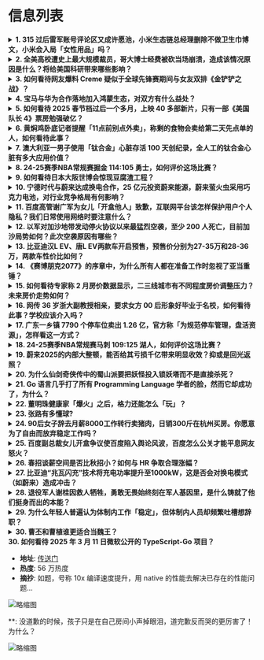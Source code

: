 # 信息列表

<details>
<summary><b>1. 315 过后雷军账号评论区又成许愿池，小米生态链总经理删除不做卫生巾博文，小米会入局「女性用品」吗？</b></summary>

- **地址**: [传送门](https://www.zhihu.com/question/15245383877)
- **热度**: 954 万热度
- **摘抄**: 3月15日，3·15晚会曝光了企业违规使用卫生巾残次品翻新卫生巾的行业乱象，让女...

<img src="https://pic1.zhimg.com/80/v2-e46239f68bbe648ec0725ec5b9f2f1ef_1440w.webp?source=1def8aca" alt="略缩图" width="200" />
</details>

<details>
<summary><b>2. 全美高校遭史上最大规模裁员，哥大博士经费被砍当场崩溃，造成该情况原因是什么？将给美国科研带来哪些影响？</b></summary>

- **地址**: [传送门](https://www.zhihu.com/question/15158950086)
- **热度**: 664 万热度
- **摘抄**: 早上7点，哥大生物医学工程系的博士研究生Daniella Fodera接到实验室...

<img src="https://pica.zhimg.com/80/v2-ff97b663a36ef7bb9b9531156878e147_720w.webp?source=1def8aca" alt="略缩图" width="200" />
</details>

<details>
<summary><b>3. 如何看待网友爆料 Creme 疑似于全球先锋赛期间与女友双排《金铲铲之战》？</b></summary>

- **地址**: [传送门](https://www.zhihu.com/question/15165448073)
- **热度**: 390 万热度
- **摘抄**: 据豆瓣网友消息，TES现役中单Creme被扒出猛料，先锋赛小组赛被KC、CFO零...

<img src="https://pic1.zhimg.com/80/v2-546a0d8b02d825b54a87c3274ebcd44b_720w.webp?source=1def8aca" alt="略缩图" width="200" />
</details>

<details>
<summary><b>4. 宝马与华为合作落地加入鸿蒙生态，对双方有什么益处？</b></summary>

- **地址**: [传送门](https://www.zhihu.com/question/15165154167)
- **热度**: 353 万热度
- **摘抄**: 3月17日，宝马中国宣布，与华为终端达成合作协议。双方将围绕鸿蒙生态展开深度合作...

<img src="https://pica.zhimg.com/50/v2-a954340a2ee6fcf44dbddc2bf59f2b6c_b.jpg" alt="略缩图" width="200" />
</details>

<details>
<summary><b>5. 如何看待 2025 春节档过后一个多月，上映 40 多部新片，只有一部《美国队长 4》票房勉强破亿？</b></summary>

- **地址**: [传送门](https://www.zhihu.com/question/15182110709)
- **热度**: 311 万热度
- **摘抄**: 2025 年电影总票房榜如下：

<img src="https://pica.zhimg.com/v2-8edf08357df4e72180e38cc49a47a800_b.jpg" alt="略缩图" width="200" />
</details>

<details>
<summary><b>6. 黄焖鸡卧底记者提醒「11点前别点外卖」，称剩的食物会卖给第二天先点单的人，如何看待此事？</b></summary>

- **地址**: [传送门](https://www.zhihu.com/question/15157688363)
- **热度**: 197 万热度
- **摘抄**: 黄焖鸡卧底记者提醒11点前别点外卖！一份热腾腾的黄焖鸡曾是无数打工人的“心头好”...

<img src="https://pica.zhimg.com/80/v2-914ba79c111c0ee37c8177b790854615_720w.webp?source=1def8aca" alt="略缩图" width="200" />
</details>

<details>
<summary><b>7. 澳大利亚一男子使用「钛合金」心脏存活 100 天创纪录，全人工的钛合金心脏有多大应用价值？</b></summary>

- **地址**: [传送门](https://www.zhihu.com/question/15165408519)
- **热度**: 183 万热度
- **摘抄**: 据美国有线电视新闻网（CNN）报道，一名澳大利亚男子在等待心脏移植期间成功使用人...

<img src="https://pic1.zhimg.com/80/v2-75253fabeb473e375966c2c7a66b260e_1440w.webp?source=1def8aca" alt="略缩图" width="200" />
</details>

<details>
<summary><b>8. 24-25赛季NBA常规赛掘金 114:105 勇士，如何评价这场比赛？</b></summary>

- **地址**: [传送门](https://www.zhihu.com/question/15250079036)
- **热度**: 169 万热度
- **摘抄**: 

<img src="https://pic4.zhimg.com/50/v2-e8d7fcc0e1639fda2c5dbe22cc723d0f_b.jpg" alt="略缩图" width="200" />
</details>

<details>
<summary><b>9. 如何看待日本大阪世博会惊现豆腐渣工程？</b></summary>

- **地址**: [传送门](https://www.zhihu.com/question/15203621857)
- **热度**: 156 万热度
- **摘抄**: [图片]

<img src="https://pic1.zhimg.com/80/v2-16c0d4e63202c41b57caea07b9aedbe9_1440w.webp?source=1def8aca" alt="略缩图" width="200" />
</details>

<details>
<summary><b>10. 宁德时代与蔚来达成换电合作，25 亿元投资蔚来能源，蔚来萤火虫采用巧克力电池，对行业竞争格局有何影响？</b></summary>

- **地址**: [传送门](https://www.zhihu.com/question/15258136826)
- **热度**: 116 万热度
- **摘抄**: 据蔚来公众号消息，3月17日晚，蔚来与宁德时代在福建宁德签署战略合作协议。双方将...

<img src="https://picx.zhimg.com/50/v2-07bcf1a0416085498d56131c3294e041_b.jpg" alt="略缩图" width="200" />
</details>

<details>
<summary><b>11. 百度高管谢广军为女儿「开盒他人」致歉，互联网平台该怎样保护用户个人隐私？我们日常使用网络时要注意什么？</b></summary>

- **地址**: [传送门](https://www.zhihu.com/question/15203465703)
- **热度**: 116 万热度
- **摘抄**: 3月17日，针对网络传闻，百度副总裁谢广军发布微信朋友圈表示深感愧疚，并向所有受...

<img src="https://pic1.zhimg.com/80/v2-bc0288ecbaf70efd4222e98b7019686c_720w.webp?source=1def8aca" alt="略缩图" width="200" />
</details>

<details>
<summary><b>12. 以军对加沙地带发动停火协议以来最猛烈空袭，至少 200 人死亡，目前加沙局势如何？此次空袭原因有哪些？</b></summary>

- **地址**: [传送门](https://www.zhihu.com/question/15241626631)
- **热度**: 116 万热度
- **摘抄**: 巴勒斯坦伊斯兰抵抗运动（哈马斯）媒体办公室18日说，以色列空袭加沙地带造成超过2...

<img src="https://pic3.zhimg.com/50/v2-25ddb0af0186d217fdbc16e925933fda_b.jpg" alt="略缩图" width="200" />
</details>

<details>
<summary><b>13. 比亚迪汉L EV、唐L EV两款车开启预售，预售价分别为27-35万和28-36万，两款车性价比如何？</b></summary>

- **地址**: [传送门](https://www.zhihu.com/question/15223105236)
- **热度**: 116 万热度
- **摘抄**: 3月17日电，比亚迪旗下汉L EV、唐L EV两款旗舰车型今日正式开启预售，预售...

<img src="https://pic1.zhimg.com/80/v2-61b501302a3d3cc63abd7c719cda95ce_720w.webp?source=1def8aca" alt="略缩图" width="200" />
</details>

<details>
<summary><b>14. 《赛博朋克2077》的序章中，为什么所有人都在准备工作时忽视了亚当重锤？</b></summary>

- **地址**: [传送门](https://www.zhihu.com/question/434532635)
- **热度**: 115 万热度
- **摘抄**: （含剧透） 赛博朋克2077的序章故事，讲述了主角v和搭档杰克接受了艾芙琳·帕克...

<img src="./img/1.jpg" alt="略缩图" width="200" />
</details>

<details>
<summary><b>15. 如何看待专家称 2 月房价数据显示，二三线城市有不同程度房价调整压力？未来房价走势如何？</b></summary>

- **地址**: [传送门](https://www.zhihu.com/question/15188005608)
- **热度**: 111 万热度
- **摘抄**: 中国国家统计局17日发布数据显示，2月份，从环比看，70个大中城市中，各线城市商...

<img src="https://picx.zhimg.com/80/v2-906ab12173677a810e0f61cef3443175_1440w.webp?source=1def8aca" alt="略缩图" width="200" />
</details>

<details>
<summary><b>16. 网传 36 岁浙大副教授相亲，要求女方 00 后形象好毕业于名校，如何看待此事？学校应该介入吗？</b></summary>

- **地址**: [传送门](https://www.zhihu.com/question/15195695402)
- **热度**: 111 万热度
- **摘抄**: 最新进展： 近日，某平台上出现一名985高校毕业博士、浙江大学36岁副教授相亲的...

<img src="https://pic1.zhimg.com/80/v2-e15186f4e1c36f4b304f6c69b159f24b_1440w.webp?source=1def8aca" alt="略缩图" width="200" />
</details>

<details>
<summary><b>17. 广东一乡镇 7790 个停车位卖出 1.26 亿，官方称「为规范停车管理，盘活资源」，怎样看这一方式？</b></summary>

- **地址**: [传送门](https://www.zhihu.com/question/15039632977)
- **热度**: 110 万热度
- **摘抄**: “7790个停车位，成交超1.26亿元！”近日，东莞市大岭山镇出让部分公共停车泊...

<img src="https://pic1.zhimg.com/v2-d0218df613939ef27576d0f74424c5ab_1440w.jpg?source=7e7ef6e2&needBackground=1" alt="略缩图" width="200" />
</details>

<details>
<summary><b>18. 24-25赛季NBA常规赛马刺 109:125 湖人，如何评价这场比赛？</b></summary>

- **地址**: [传送门](https://www.zhihu.com/question/15252615870)
- **热度**: 110 万热度
- **摘抄**: 

<img src="https://pic4.zhimg.com/50/v2-4eee69e8f5ffe1490620eace70b70647_b.jpg" alt="略缩图" width="200" />
</details>

<details>
<summary><b>19. 蔚来2025的内部大整顿，能否给其亏损千亿带来明显收效？抑或是回光返照？</b></summary>

- **地址**: [传送门](https://www.zhihu.com/question/14731092673)
- **热度**: 109 万热度
- **摘抄**: 蔚来的问题，是技术走向失误？还在经营过种中出现的具体问题所致？

<img src="https://pic4.zhimg.com/50/v2-cf53c7613999af31912de1a35abe4b61_b.jpg" alt="略缩图" width="200" />
</details>

<details>
<summary><b>20. 为什么仙剑奇侠传中的蜀山派要把妖怪投入锁妖塔而不是直接杀死？</b></summary>

- **地址**: [传送门](https://www.zhihu.com/question/14482703121)
- **热度**: 108 万热度
- **摘抄**: 

<img src="https://pica.zhimg.com/80/v2-581e66a403289ee74f814311f9799f11_720w.webp?source=1def8aca" alt="略缩图" width="200" />
</details>

<details>
<summary><b>21. Go 语言几乎打了所有 Programming Language 学者的脸，然而它却成功了，为什么？</b></summary>

- **地址**: [传送门](https://www.zhihu.com/question/15158117422)
- **热度**: 108 万热度
- **摘抄**: 

<img src="https://pic1.zhimg.com/80/v2-49e1753667c6c0eb1cd24b9c43c3c7a2_720w.webp?source=1def8aca" alt="略缩图" width="200" />
</details>

<details>
<summary><b>22. 董明珠健康家「爆火」之后，格力还能怎么「玩」？</b></summary>

- **地址**: [传送门](https://www.zhihu.com/question/14684554727)
- **热度**: 100 万热度
- **摘抄**: 格力今年又凭着「董明珠健康家」上了波热搜，成为大众热议的话题之一，甚至大部分人都...

<img src="https://pica.zhimg.com/50/v2-6e846e2c8bde7ef9994c091f0cd1b4c0_b.jpg" alt="略缩图" width="200" />
</details>

<details>
<summary><b>23. 张路有多懂球?</b></summary>

- **地址**: [传送门](https://www.zhihu.com/question/14683850884)
- **热度**: 92 万热度
- **摘抄**: 张路懂球吗？国内比张路懂球的人有哪些？

<img src="https://picx.zhimg.com/80/v2-829216d8ba21bf69e5b16f30c5d1dc9f_1440w.jpg" alt="略缩图" width="200" />
</details>

<details>
<summary><b>24. 90后女子辞去月薪8000工作转行卖猪肉，日销300斤在杭州买房。你愿意为了自由而放弃稳定工作吗？</b></summary>

- **地址**: [传送门](https://www.zhihu.com/question/15239743750)
- **热度**: 92 万热度
- **摘抄**: https://weibo.com/1618051664/51451916234...

<img src="https://pic3.zhimg.com/50/v2-10bc2881d20c523b6741907f777520dc_b.jpg" alt="略缩图" width="200" />
</details>

<details>
<summary><b>25. 百度副总裁女儿开盒争议使百度陷入舆论风波，百度怎么公关才能平息网友怒火？</b></summary>

- **地址**: [传送门](https://www.zhihu.com/question/15216755604)
- **热度**: 90 万热度
- **摘抄**: 百度副总裁谢广军：已严肃批评女儿行为，深感愧疚并向受影响朋友郑重道歉 3月17日...

<img src="https://picx.zhimg.com/v2-35eb408940e4dab9eb3d946cee9b2491_r.jpg?source=1def8aca" alt="略缩图" width="200" />
</details>

<details>
<summary><b>26. 春招谈薪空间是否比秋招小？如何与 HR 争取合理涨幅？</b></summary>

- **地址**: [传送门](https://www.zhihu.com/question/13658106089)
- **热度**: 87 万热度
- **摘抄**: 

<img src="https://picx.zhimg.com/80/v2-46268915e80d5325033141430b090667_1440w.png" alt="略缩图" width="200" />
</details>

<details>
<summary><b>27. 比亚迪“兆瓦闪充”技术将充电功率提升至1000kW，这是否会对换电模式（如蔚来）造成冲击？</b></summary>

- **地址**: [传送门](https://www.zhihu.com/question/14963382563)
- **热度**: 86 万热度
- **摘抄**: 此次升级版平台若如宣传所言支持“兆瓦级闪充”，可能意味着充电功率突破1000kW...

<img src="https://pic1.zhimg.com/80/v2-b7f89ec0bbc811cc81439cf5ac91574f_1440w.jpg" alt="略缩图" width="200" />
</details>

<details>
<summary><b>28. 退役军人谢桂因救人牺牲，勇敢无畏始终刻在军人基因里，是什么铸就了他们挺身而出的本能？</b></summary>

- **地址**: [传送门](https://www.zhihu.com/question/14598816686)
- **热度**: 78 万热度
- **摘抄**: 近日，广东潮州90后退役军人谢桂不顾个人安危，跳入江中救起轻生者，自己却不幸牺牲...

<img src="https://pic1.zhimg.com/v2-7045bca3b214dc836ec5a397a94cf066_b.jpg" alt="略缩图" width="200" />
</details>

<details>
<summary><b>29. 为什么年轻人普遍认为体制内工作「稳定」，但体制内人员却频繁吐槽想辞职？</b></summary>

- **地址**: [传送门](https://www.zhihu.com/question/14969763221)
- **热度**: 74 万热度
- **摘抄**: 刚进体制初，还觉得工作起来干劲十足，对什么都充满热情。 工作了一段时间后发现很多...

<img src="https://picx.zhimg.com/80/v2-ffb097287225fddbb3b0e18aff89c974_720w.webp?source=1def8aca" alt="略缩图" width="200" />
</details>

<details>
<summary><b>30. 曹丕和曹植谁更适合当魏王？</b></summary>

- **地址**: [传送门](https://www.zhihu.com/question/14113769739)
- **热度**: 73 万热度
- **摘抄**: 曹植文采好但爱喝酒误事，曹丕政治手段狠但治国稳。要是曹操选错了继承人，魏国会早亡...

<img src="./img/1.jpg" alt="略缩图" width="200" />
</details>


<summary><b>30. 如何看待 2025 年 3 月 11 日微软公开的 TypeScript-Go 项目？</b></summary>

- **地址**: [传送门](https://www.zhihu.com/question/14718005119)
- **热度**: 56 万热度
- **摘抄**: 如题，号称 10x 编译速度提升，用 native 的性能去解决已存在的性能问题...

<img src="https://picx.zhimg.com/80/v2-bae168c21337417b8f841717275a7340_1440w.png" alt="略缩图" width="200" />
</details>

**: 没道歉的时候，孩子只是在自己房间小声掉眼泪，道完歉反而哭的更厉害了！为什么？

<img src="https://pic1.zhimg.com/50/v2-ef4feee5a38c24a9becb98c7dbb1be22_b.jpg" alt="略缩图" width="200" />
</details>

